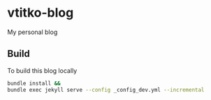 # vtitko-blog
My personal blog


## Build

To build this blog locally


```bash
bundle install && 
bundle exec jekyll serve --config _config_dev.yml --incremental
```


